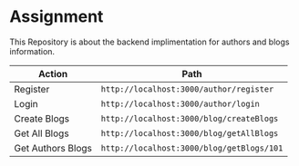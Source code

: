 # Assignment
This Repository is about the backend implimentation for authors and blogs information.

| Action | Path |
| ------ | ------ |
| Register |```http://localhost:3000/author/register``` |
| Login | ```http://localhost:3000/author/login```|
| Create Blogs | ```http://localhost:3000/blog/createBlogs``` |
| Get All Blogs | ```http://localhost:3000/blog/getAllBlogs``` |
| Get Authors Blogs | ```http://localhost:3000/blog/getBlogs/101``` |

